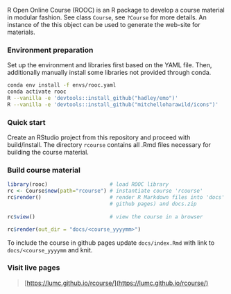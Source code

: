 R Open Online Course (ROOC) is an R package to develop a course material in modular fashion. See class `Course`, see  `?Course` for more details. An instance of the this object can be used to generate the web-site for materials. 

### Environment preparation

Set up the environment and libraries first based on the YAML file. Then, additionally manually install some libraries not provided through conda.

```bash
conda env install -f envs/rooc.yaml
conda activate rooc
R --vanilla -e 'devtools::install_github("hadley/emo")'
R --vanilla -e 'devtools::install_github("mitchelloharawild/icons")'
```

### Quick start

Create an RStudio project from this repository and proceed with build/install. The directory `rcourse` contains all .Rmd files necessary for building the course material. 

### Build course material

```r
library(rooc)                    # load ROOC library
rc <- Course$new(path="rcourse") # instantiate course 'rcourse'
rc$render()                      # render R Markdown files into 'docs' folder (conform 
                                 # github pages) and docs.zip    
                                   
rc$view()                        # view the course in a browser

rc$render(out_dir = "docs/<course_yyyymm>")
```

To include the course in github pages update `docs/index.Rmd` with link to `docs/<course_yyyymm` and knit.


### Visit live pages

> [https://lumc.github.io/rcourse/](https://lumc.github.io/rcourse/)

